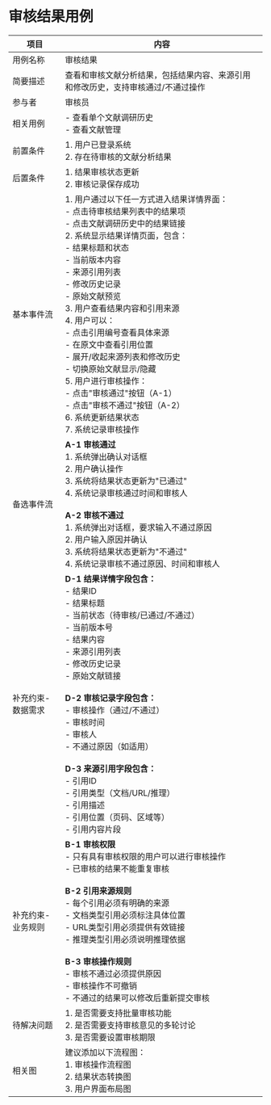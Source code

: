 # 审核结果用例

| 项目 | 内容 |
|------|------|
| 用例名称 | 审核结果 |
| 简要描述 | 查看和审核文献分析结果，包括结果内容、来源引用和修改历史，支持审核通过/不通过操作 |
| 参与者 | 审核员 |
| 相关用例 | - 查看单个文献调研历史<br>- 查看文献管理 |
| 前置条件 | 1. 用户已登录系统<br>2. 存在待审核的文献分析结果 |
| 后置条件 | 1. 结果审核状态更新<br>2. 审核记录保存成功 |
| 基本事件流 | 1. 用户通过以下任一方式进入结果详情界面：<br>   - 点击待审核结果列表中的结果项<br>   - 点击文献调研历史中的结果链接<br>2. 系统显示结果详情页面，包含：<br>   - 结果标题和状态<br>   - 当前版本内容<br>   - 来源引用列表<br>   - 修改历史记录<br>   - 原始文献预览<br>3. 用户查看结果内容和引用来源<br>4. 用户可以：<br>   - 点击引用编号查看具体来源<br>   - 在原文中查看引用位置<br>   - 展开/收起来源列表和修改历史<br>   - 切换原始文献显示/隐藏<br>5. 用户进行审核操作：<br>   - 点击"审核通过"按钮（A-1）<br>   - 点击"审核不通过"按钮（A-2）<br>6. 系统更新结果状态<br>7. 系统记录审核操作 |
| 备选事件流 | **A-1 审核通过**<br>1. 系统弹出确认对话框<br>2. 用户确认操作<br>3. 系统将结果状态更新为"已通过"<br>4. 系统记录审核通过时间和审核人<br><br>**A-2 审核不通过**<br>1. 系统弹出对话框，要求输入不通过原因<br>2. 用户输入原因并确认<br>3. 系统将结果状态更新为"不通过"<br>4. 系统记录审核不通过原因、时间和审核人 |
| 补充约束-数据需求 | **D-1 结果详情字段包含：**<br>- 结果ID<br>- 结果标题<br>- 当前状态（待审核/已通过/不通过）<br>- 当前版本号<br>- 结果内容<br>- 来源引用列表<br>- 修改历史记录<br>- 原始文献链接<br><br>**D-2 审核记录字段包含：**<br>- 审核操作（通过/不通过）<br>- 审核时间<br>- 审核人<br>- 不通过原因（如适用）<br><br>**D-3 来源引用字段包含：**<br>- 引用ID<br>- 引用类型（文档/URL/推理）<br>- 引用描述<br>- 引用位置（页码、区域等）<br>- 引用内容片段 |
| 补充约束-业务规则 | **B-1 审核权限**<br>- 只有具有审核权限的用户可以进行审核操作<br>- 已审核的结果不能重复审核<br><br>**B-2 引用来源规则**<br>- 每个引用必须有明确的来源<br>- 文档类型引用必须标注具体位置<br>- URL类型引用必须提供有效链接<br>- 推理类型引用必须说明推理依据<br><br>**B-3 审核操作规则**<br>- 审核不通过必须提供原因<br>- 审核操作不可撤销<br>- 不通过的结果可以修改后重新提交审核 |
| 待解决问题 | 1. 是否需要支持批量审核功能<br>2. 是否需要支持审核意见的多轮讨论<br>3. 是否需要设置审核期限 |
| 相关图 | 建议添加以下流程图：<br>1. 审核操作流程图<br>2. 结果状态转换图<br>3. 用户界面布局图 | 